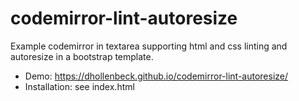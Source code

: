 # codemirror-lint-autoresize
Example codemirror in textarea supporting html and css linting and autoresize in a bootstrap template.

- Demo: https://dhollenbeck.github.io/codemirror-lint-autoresize/
- Installation: see index.html